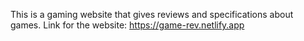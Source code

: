 This is a gaming website that gives reviews and specifications about games.
Link for the website:
https://game-rev.netlify.app
